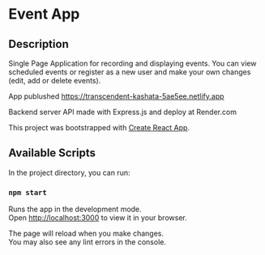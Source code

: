 # Event App

## Description

Single Page Application for recording and displaying events. You can view scheduled events or register as a new user and make your own changes (edit, add or delete events).

App publushed https://transcendent-kashata-5ae5ee.netlify.app

Backend server API made with Express.js and deploy at Render.com

This project was bootstrapped with [Create React App](https://github.com/facebook/create-react-app).

## Available Scripts

In the project directory, you can run:

### `npm start`

Runs the app in the development mode.\
Open [http://localhost:3000](http://localhost:3000) to view it in your browser.

The page will reload when you make changes.\
You may also see any lint errors in the console.
